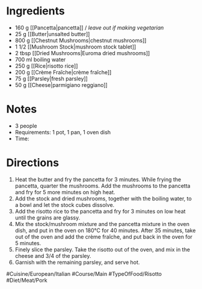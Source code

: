 # Ingredients
- 160 g [[Pancetta|pancetta]] / *leave out if making vegetarian*
- 25 g [[Butter|unsalted butter]]
- 800 g [[Chestnut Mushrooms|chestnut mushrooms]]
- 1 1/2 [[Mushroom Stock|mushroom stock tablet]]
- 2 tbsp [[Dried Mushrooms|Euroma dried mushrooms]]
- 700 ml boiling water
- 250 g [[Rice|risotto rice]]
- 200 g [[Crème Fraîche|crème fraîche]]
- 75 g [[Parsley|fresh parsley]]
- 50 g [[Cheese|parmigiano reggiano]]
# Notes
- 3 people
- Requirements: 1 pot, 1 pan, 1 oven dish
- Time: 
# Directions
1. Heat the butter and fry the pancetta for 3 minutes. While frying the pancetta, quarter the mushrooms. Add the mushrooms to the pancetta and fry for 5 more minutes on high heat.
2. Add the stock and dried mushrooms, together with the boiling water, to a bowl and let the stock cubes dissolve.
3. Add the risotto rice to the pancetta and fry for 3 minutes on low heat until the grains are glassy.
4. Mix the stock/mushroom mixture and the pancetta mixture in the oven dish, and put in the oven on 180°C for 40 minutes. After 35 minutes, take out of the oven and add the crème fraîche, and put back in the oven for 5 minutes.
5. Finely slice the parsley. Take the risotto out of the oven, and mix in the cheese and 3/4 of the parsley.
6. Garnish with the remaining parsley, and serve hot.

#Cuisine/European/Italian #Course/Main #TypeOfFood/Risotto #Diet/Meat/Pork 